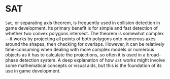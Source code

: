 # SAT

`Sat`, or separating axis theorem, is frequently used in collision detection in game development. Its primary benefit is for simple and fast detection of whether two convex polygons intersect. The theorem is somewhat complex—it works by projecting all points of both polygons onto numerous axes around the shapes, then checking for overlaps. However, it can be relatively time-consuming when dealing with more complex models or numerous objects as it has to calculate the projections, so often it is used in a broad-phase detection system. A deep explanation of how `sat` works might involve some mathematical concepts or visual aids, but this is the foundation of its use in game development.